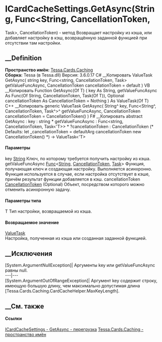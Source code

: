 # ICardCacheSettings.GetAsync<T>(String, Func<String, CancellationToken,
Task<T>>, CancellationToken) - метод
Возвращает настройку из кэша, или добавляет настройку в кэш, возвращённую
заданной функцией при отсутствии там настройки.
## __Definition
 **Пространство имён:** [Tessa.Cards.Caching](N_Tessa_Cards_Caching.htm)  
 **Сборка:** Tessa (в Tessa.dll) Версия: 3.6.0.17
C# __Копировать
     ValueTask<T> GetAsync<T>(
    	string key,
    	Func<string, CancellationToken, Task<T>> getValueFuncAsync,
    	CancellationToken cancellationToken = default
    )
VB __Копировать
     Function GetAsync(Of T) ( 
    	key As String,
    	getValueFuncAsync As Func(Of String, CancellationToken, Task(Of T)),
    	Optional cancellationToken As CancellationToken = Nothing
    ) As ValueTask(Of T)
C++ __Копировать
     generic<typename T>
    ValueTask<T> GetAsync(
    	String^ key, 
    	Func<String^, CancellationToken, Task<T>^>^ getValueFuncAsync, 
    	CancellationToken cancellationToken = CancellationToken()
    )
F# __Копировать
     abstract GetAsync : 
            key : string * 
            getValueFuncAsync : Func<string, CancellationToken, Task<'T>> * 
            ?cancellationToken : CancellationToken 
    (* Defaults:
            let _cancellationToken = defaultArg cancellationToken new CancellationToken()
    *)
    -> ValueTask<'T> 
#### Параметры
key [String](https://learn.microsoft.com/dotnet/api/system.string)
    Ключ, по которому требуется получить настройку из кэша.
getValueFuncAsync
[Func](https://learn.microsoft.com/dotnet/api/system.func-3)<[String](https://learn.microsoft.com/dotnet/api/system.string),
[CancellationToken](https://learn.microsoft.com/dotnet/api/system.threading.cancellationtoken),
[Task](https://learn.microsoft.com/dotnet/api/system.threading.tasks.task-1)<T>>
     Функция, получающая ключ и создающая настройку. Выполняется асинхронно. Функция используется в случае, если настройка отсутствует в кэше, причём результат функции добавляется в кэш. 
cancellationToken
[CancellationToken](https://learn.microsoft.com/dotnet/api/system.threading.cancellationtoken)
(Optional)
    Объект, посредством которого можно отменить асинхронную задачу.
#### Параметры типа
T
    Тип настройки, возвращаемой из кэша.
#### Возвращаемое значение
[ValueTask](https://learn.microsoft.com/dotnet/api/system.threading.tasks.valuetask-1)<T>  
Настройка, полученная из кэша или созданная заданной функцией.
##  __Исключения
[System.ArgumentNullException]|  Аргументы key или getValueFuncAsync равны
null.  
---|---  
[System.ArgumentOutOfRangeException]|  Аргумент key содержит строку, имеющую
большую длину, чем максимально допустимая длина
[Tessa.Cards.Caching.CardCacheHelper.MaxKeyLength].  
## __См. также
#### Ссылки
[ICardCacheSettings - ](T_Tessa_Cards_Caching_ICardCacheSettings.htm)
[GetAsync -
перегрузка](Overload_Tessa_Cards_Caching_ICardCacheSettings_GetAsync.htm)
[Tessa.Cards.Caching - пространство имён](N_Tessa_Cards_Caching.htm)
